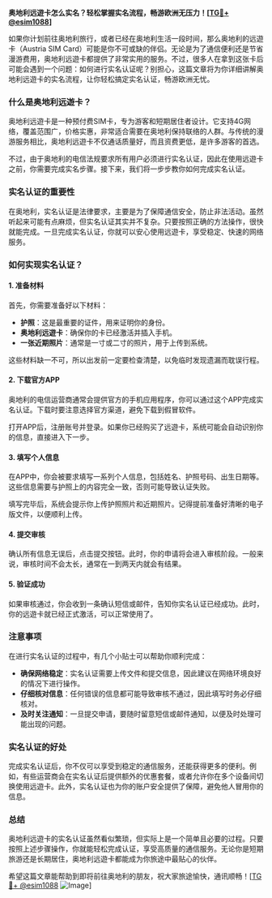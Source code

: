 **奥地利远遊卡怎么实名？轻松掌握实名流程，畅游欧洲无压力！[[TG💪+ @esim1088](https://t.me/s/esim1088)]**

如果你计划前往奥地利旅行，或者已经在奥地利生活一段时间，那么奥地利的远遊卡（Austria SIM Card）可能是你不可或缺的伴侣。无论是为了通信便利还是节省漫游费用，奥地利远遊卡都提供了非常实用的服务。不过，很多人在拿到这张卡后可能会遇到一个问题：如何进行实名认证呢？别担心，这篇文章将为你详细讲解奥地利远遊卡的实名流程，让你轻松搞定实名认证，畅游欧洲无忧。

### 什么是奥地利远遊卡？

奥地利远遊卡是一种预付费SIM卡，专为游客和短期居住者设计。它支持4G网络，覆盖范围广，价格实惠，非常适合需要在奥地利保持联络的人群。与传统的漫游服务相比，奥地利远遊卡不仅通话质量好，而且资费更低，是许多游客的首选。

不过，由于奥地利的电信法规要求所有用户必须进行实名认证，因此在使用远遊卡之前，你需要完成实名步骤。接下来，我们将一步步教你如何完成实名认证。

### 实名认证的重要性

在奥地利，实名认证是法律要求，主要是为了保障通信安全，防止非法活动。虽然听起来可能有点麻烦，但实名认证其实并不复杂。只要按照正确的方法操作，很快就能完成。一旦完成实名认证，你就可以安心使用远遊卡，享受稳定、快速的网络服务。

### 如何实现实名认证？

#### 1. 准备材料

首先，你需要准备好以下材料：

- **护照**：这是最重要的证件，用来证明你的身份。
- **奥地利远遊卡**：确保你的卡已经激活并插入手机。
- **一张近期照片**：通常是一寸或二寸的照片，用于上传到系统。

这些材料缺一不可，所以出发前一定要检查清楚，以免临时发现遗漏而耽误行程。

#### 2. 下载官方APP

奥地利的电信运营商通常会提供官方的手机应用程序，你可以通过这个APP完成实名认证。下载时要注意选择官方渠道，避免下载到假冒软件。

打开APP后，注册账号并登录。如果你已经购买了远遊卡，系统可能会自动识别你的信息，直接进入下一步。

#### 3. 填写个人信息

在APP中，你会被要求填写一系列个人信息，包括姓名、护照号码、出生日期等。这些信息需要与护照上的内容完全一致，否则可能导致认证失败。

填写完毕后，系统会提示你上传护照照片和近期照片。记得提前准备好清晰的电子版文件，以便顺利上传。

#### 4. 提交审核

确认所有信息无误后，点击提交按钮。此时，你的申请将会进入审核阶段。一般来说，审核时间不会太长，通常在一到两天内就会有结果。

#### 5. 验证成功

如果审核通过，你会收到一条确认短信或邮件，告知你实名认证已经成功。此时，你的远遊卡就已经正式激活，可以正常使用了。

### 注意事项

在进行实名认证的过程中，有几个小贴士可以帮助你顺利完成：

- **确保网络稳定**：实名认证需要上传文件和提交信息，因此建议在网络环境良好的情况下进行操作。
- **仔细核对信息**：任何错误的信息都可能导致审核不通过，因此填写时务必仔细核对。
- **及时关注通知**：一旦提交申请，要随时留意短信或邮件通知，以便及时处理可能出现的问题。

### 实名认证的好处

完成实名认证后，你不仅可以享受到稳定的通信服务，还能获得更多的便利。例如，有些运营商会在实名认证后提供额外的优惠套餐，或者允许你在多个设备间切换使用远遊卡。此外，实名认证也为你的账户安全提供了保障，避免他人冒用你的信息。

### 总结

奥地利远遊卡的实名认证虽然看似繁琐，但实际上是一个简单且必要的过程。只要按照上述步骤操作，你就能轻松完成认证，享受高质量的通信服务。无论你是短期旅游还是长期居住，奥地利远遊卡都能成为你旅途中最贴心的伙伴。

希望这篇文章能帮助到即将前往奥地利的朋友，祝大家旅途愉快，通讯顺畅！[[TG💪+ @esim1088](https://t.me/s/esim1088) ![Image](https://i.postimg.cc/4NQfJmqS/Snipaste-2025-05-13-00-14-12.png)]